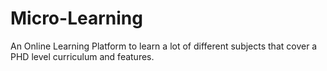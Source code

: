 # Micro-Learning
An Online Learning Platform to learn a lot of different subjects that cover a PHD level curriculum and features.
